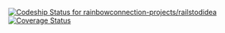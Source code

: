 
[ ![Codeship Status for rainbowconnection-projects/railstodidea](https://codeship.com/projects/13a6dbe0-96b3-0133-4636-527c2a16e9a3/status?branch=master)](https://codeship.com/projects/125544)
[![Coverage Status](https://coveralls.io/repos/rainbowconnection-projects/railstodidea/badge.svg?branch=master&service=github)](https://coveralls.io/github/rainbowconnection-projects/railstodidea?branch=master)
